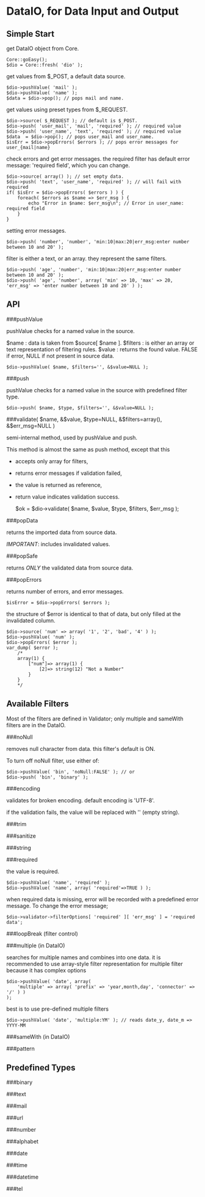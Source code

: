 DataIO, for Data Input and Output
=================================

Simple Start
------------

get DataIO object from Core.

    Core::goEasy();
    $dio = Core::fresh( 'dio' );

get values from $_POST, a default data source.

    $dio->pushValue( 'mail' );
    $dio->pushValue( 'name' );
    $data = $dio->pop(); // pops mail and name. 

get values using preset types from $_REQUEST.

    $dio->source( $_REQUEST ); // default is $_POST.
    $dio->push( 'user_mail', 'mail', 'required' ); // required value
    $dio->push( 'user_name', 'text', 'required' ); // required value
    $data  = $dio->pop(); // pops user_mail and user_name. 
    $isErr = $dio->popErrors( $errors ); // pops error messages for user_{mail|name}

check errors and get error messages.
the required filter has default error message: 'required field',
which you can change.

    $dio->source( array() ); // set empty data.
    $dio->push( 'text', 'user_name', 'required' ); // will fail with required
    if( $isErr = $dio->popErrors( $errors ) ) {
        foreach( $errors as $name => $err_msg ) {
            echo "Error in $name: $err_msg\n"; // Error in user_name: required field
        }
    }

setting error messages.

    $dio->push( 'number', 'number', 'min:10|max:20|err_msg:enter number between 10 and 20' );

filter is either a text, or an array. they represent the same filters.

    $dio->push( 'age', 'number', 'min:10|max:20|err_msg:enter number between 10 and 20' );
    $dio->push( 'age', 'number', array( 'min' => 10, 'max' => 20, 'err_msg' => 'enter number between 10 and 20' ) );

API
---

###pushValue

pushValue checks for a named value in the source.

$name
: data is taken from $source[ $name ].
$filters
: is either an array or text representation of filtering rules.
$value
: returns the found value. FALSE if error, NULL if not present in source data.

    $dio->pushValue( $name, $filters='', &$value=NULL );

###push

pushValue checks for a named value in the source with predefined filter type.

    $dio->push( $name, $type, $filters='', &$value=NULL );


###validate( $name, &$value, $type=NULL, &$filters=array(), &$err_msg=NULL )

semi-internal method, used by pushValue and push.

This method is almost the same as push method, except that this 
- accepts only array for filters, 
- returns error messages if validation failed, 
- the value is returned as reference,
- return value indicates validation success. 

    $ok = $dio->validate( $name, $value, $type, $filters, $err_msg );


###popData

returns the imported data from source data.

_IMPORTANT_: includes invalidated values.

###popSafe

returns _ONLY_ the validated data from source data.

###popErrors

returns number of errors, and error messages.

    $isError = $dio->popErrors( $errors );

the structure of $error is identical to that of data,
but only filled at the invalidated column.

    $dio->source( 'num' => array( '1', '2', 'bad', '4' ) );
    $dio->pushValue( 'num' );
    $dio->popErrors( $error );
    var_dump( $error );
        /*
        array(1) {
            ["num"]=> array(1) {
                [2]=> string(12) "Not a Number"
            }
        }
        */

Available Filters
-----------------

Most of the filters are defined in Validator;
only multiple and sameWith filters are in the DataIO.

###noNull

removes null character from data.
this filter's default is ON.

To turn off noNull filter, use either of:

    $dio->pushValue( 'bin', 'noNull:FALSE' ); // or
    $dio->push( 'bin', 'binary' );

###encoding

validates for broken encoding.
default encoding is 'UTF-8'.

if the validation fails, the value will be replaced with '' (empty string).

###trim


###sanitize


###string


###required

the value is required.

    $dio->pushValue( 'name', 'required' );
    $dio->pushValue( 'name', array( 'required'=>TRUE ) );

when required data is missing, error will be recorded with
a predefined error message. To change the error message;

    $dio->validator->filterOptions[ 'required' ][ 'err_msg' ] = 'required data';

###loopBreak (filter control)




###multiple (in DataIO)

searches for multiple names and combines into one data.
it is recommended to use array-style filter representation
for multiple filter because it has complex options

    $dio->pushValue( 'date', array(
        'multiple' => array( 'prefix' => 'year,month,day', 'connector' => '/' ) )
    );

best is to use pre-defined multiple filters

    $dio->pushValue( 'date', 'multiple:YM' ); // reads date_y, date_m => YYYY-MM


###sameWith (in DataIO)


###pattern



Predefined Types
----------------

###binary


###text


###mail


###url


###number


###alphabet


###date


###time


###datetime


###tel

